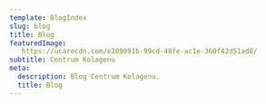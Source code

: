 ```yaml
---
template: BlogIndex
slug: blog
title: Blog
featuredImage:
   https://ucarecdn.com/e209091b-99cd-48fe-ac1e-360f42d51ad8/
subtitle: Centrum Kolagenu
meta:
  description: Blog Centrum Kolagenu.
  title: Blog
---
```


